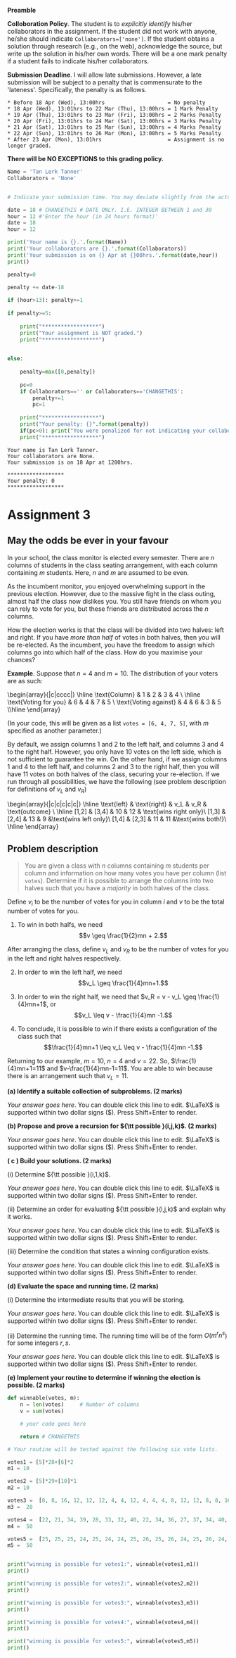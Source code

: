 
**Preamble**

**Colloboration Policy**. The student is to *explicitly identify* his/her collaborators in the assignment. If the student did not work with anyone, he/she should indicate `Collaborators=['none']`. If the student obtains a solution through research (e.g., on the web), acknowledge the source, but write up the solution in his/her own words. There will be a one mark penalty if a student fails to indicate his/her collaborators.

**Submission Deadline**. I will allow late submissions. However, a late submission will be subject to a penalty that is commensurate to the 'lateness'. Specifically, the penalty is as follows.
```
* Before 18 Apr (Wed), 13:00hrs                    = No penalty
* 18 Apr (Wed), 13:01hrs to 22 Mar (Thu), 13:00hrs = 1 Mark Penalty
* 19 Apr (Thu), 13:01hrs to 23 Mar (Fri), 13:00hrs = 2 Marks Penalty
* 20 Apr (Fri), 13:01hrs to 24 Mar (Sat), 13:00hrs = 3 Marks Penalty
* 21 Apr (Sat), 13:01hrs to 25 Mar (Sun), 13:00hrs = 4 Marks Penalty
* 22 Apr (Sun), 13:01hrs to 26 Mar (Mon), 13:00hrs = 5 Marks Penalty
* After 23 Apr (Mon), 13:01hrs                     = Assignment is no longer graded.
```


**There will be NO EXCEPTIONS to this grading policy.**


```python
Name = 'Tan Lerk Tanner'
Collaborators = 'None'


# Indicate your submission time. You may deviate slightly from the actual submission time. Be mindful that I am able to check the edit history.

date = 18 # CHANGETHIS # DATE ONLY. I.E. INTEGER BETWEEN 1 and 30
hour = 12 #'Enter the hour (in 24 hours format)'
date = 18
hour = 12

print('Your name is {}.'.format(Name))
print('Your collaborators are {}.'.format(Collaborators))
print('Your submission is on {} Apr at {}00hrs.'.format(date,hour))
print()

penalty=0
    
penalty += date-18

if (hour>13): penalty+=1    
    
if penalty>=5:
    
    print("******************")
    print("Your assignment is NOT graded.")
    print("******************")

    
else:
    
    penalty=max([0,penalty])
    
    pc=0
    if Collaborators=='' or Collaborators=='CHANGETHIS': 
        penalty+=1
        pc=1
    
    print("******************")
    print("Your penalty: {}".format(penalty))
    if(pc>0): print("You were penalized for not indicating your collaborators!")
    print("******************")
```

    Your name is Tan Lerk Tanner.
    Your collaborators are None.
    Your submission is on 18 Apr at 1200hrs.
    
    ******************
    Your penalty: 0
    ******************


# Assignment 3

## May the odds be ever in your favour

In your school, the class monitor is elected every semester. There are $n$ columns of students in the class seating arrangement, with each column containing $m$ students. Here, $n$ and $m$ are assumed to be even.

As the incumbent monitor, you enjoyed overwhelming support in the previous election. However, due to the massive fight in the class outing, almost half the class now dislikes you. You still have friends on whom you can rely to vote for you, but these friends are distributed across the $n$ columns.

How the election works is that the class will be divided into two halves: left and right. If you have _more than half_ of votes in both halves, then you will be re-elected. As the incumbent, you have the freedom to assign which columns go into which half of the class. How do you maximise your chances?

**Example**. Suppose that $n=4$ and $m=10$. The distribution of your voters are as such:

\begin{array}{|c|cccc|}
\hline
\text{Column} & 1 & 2 & 3 & 4 \\
\hline
\text{Voting for you} & 6 & 4 & 7 & 5 \\
\text{Voting against} & 4 & 6 & 3 & 5 \\\hline 
\end{array}

(In your code, this will be given as a list `votes = [6, 4, 7, 5]`, with $m$ specified as another parameter.)

By default, we assign columns $1$ and $2$ to the left half, and columns $3$ and $4$ to the right half.
However, you only have 10 votes on the left side, which is not sufficient to guarantee the win. 
On the other hand, if we assign columns $1$ and $4$ to the left half, and columns $2$ and $3$ to the right half,
then you will have 11 votes on both halves of the class, securing your re-election.
If we run through all possibilities, we have the following 
(see problem description for definitions of $v_L$ and $v_R$)

\begin{array}{|c|c|c|c|c|}
\hline
\text{left} & \text{right} & v_L & v_R  & \text{outcome} \\
\hline
[1,2] & [3,4] & 10 & 12 & \text{wins right only}\\
[1,3] & [2,4] & 13 & 9 &\text{wins left only}\\
[1,4] & [2,3] & 11 & 11 &\text{wins both!}\\
\hline 
\end{array}


## Problem description

> You are given a class with $n$ columns containing $m$ students per column and information on how many votes you have per column (list `votes`). 
>Determine if it is possible to arrange the columns into two halves such that you have a *majority* in both halves of the class.

Define $v_i$ to be the number of votes for you in column $i$ and $v$ to be the total number of votes for you. 


1. To win in both halfs, we need $$v  \geq \frac{1}{2}mn + 2.$$ 

After arranging the class, define $v_L$ and $v_R$ to be the number of votes for you in the left and right halves respectively. 

2. In order to win the left half, we need $$v_L \geq \frac{1}{4}mn+1.$$ 

3. In order to win the right half, we need that $v_R = v - v_L \geq \frac{1}{4}mn+1$, or $$v_L \leq  v - \frac{1}{4}mn -1.$$

4. To conclude, it is possible to win if there exists a configuration of the class such that $$\frac{1}{4}mn+1 \leq v_L \leq  v - \frac{1}{4}mn -1.$$ 

Returning to our example, $m=10$, $n=4$ and $v=22$. So, $\frac{1}{4}mn+1=11$ and $v-\frac{1}{4}mn-1=11$.
You are able to win because there is an arrangement such that $v_L=11$.

**(a) Identify a suitable collection of subproblems. (2 marks)**

*Your answer goes here*. You can double click this line to edit. $\LaTeX$ is supported within two dollar signs ($). Press Shift+Enter to render.

**(b) Propose and prove a recursion for ${\tt possible }(i,j,k)$. (2 marks)**

*Your answer goes here*. You can double click this line to edit. $\LaTeX$ is supported within two dollar signs ($). Press Shift+Enter to render.

**( c ) Build your solutions. (2 marks)**

(i) Determine ${\tt possible }(i,1,k)$.

*Your answer goes here*. You can double click this line to edit. $\LaTeX$ is supported within two dollar signs ($). Press Shift+Enter to render.

(ii) Determine an order for evaluating ${\tt possible }(i,j,k)$ and explain why it works.

*Your answer goes here*. You can double click this line to edit. $\LaTeX$ is supported within two dollar signs ($). Press Shift+Enter to render.

(iii) Determine the condition that states a winning configuration exists.

*Your answer goes here*. You can double click this line to edit. $\LaTeX$ is supported within two dollar signs ($). Press Shift+Enter to render.

**(d) Evaluate the space and running time. (2 marks)**

(i) Determine the intermediate results that you will be storing.

*Your answer goes here*. You can double click this line to edit. $\LaTeX$ is supported within two dollar signs ($). Press Shift+Enter to render.

(ii) Determine the running time. The running time will be of the form $O(m^r n^s$) for some integers $r,s$.

*Your answer goes here*. You can double click this line to edit. $\LaTeX$ is supported within two dollar signs ($). Press Shift+Enter to render.

**(e) Implement your routine to determine if winning the election is possible. (2 marks)**


```python
def winnable(votes, m):
    n = len(votes)     # Number of columns
    v = sum(votes)

    # your code goes here

    return # CHANGETHIS
```


```python
# Your routine will be tested against the following six vote lists.

votes1 = [5]*28+[6]*2
m1 = 10

votes2 = [5]*29+[10]*1
m2 = 10

votes3 =  [8, 8, 16, 12, 12, 12, 4, 4, 12, 4, 4, 4, 8, 12, 12, 8, 8, 16, 12, 4, 16, 16, 12, 16, 12, 16, 12, 4, 16, 4, 4, 12, 4, 12, 12, 4, 16, 12, 16, 8]
m3 =  20

votes4 =  [22, 21, 34, 39, 28, 33, 32, 40, 22, 34, 36, 27, 37, 34, 40, 38, 39, 32, 37, 40, 31, 37, 22, 21, 35, 34, 24, 40, 34, 21, 24, 20, 30, 31, 22, 30, 31, 25, 20, 38, 24, 23, 32, 27, 20, 31, 27, 32, 22, 32, 33, 34, 40, 38, 36, 29, 34, 24, 24, 39, 32, 37, 30, 20, 29, 26, 36, 40, 34, 22, 30, 27, 38, 27, 26, 28, 23, 40, 31, 22, 23, 35, 23, 31, 23, 39, 30, 20, 20, 35, 27, 23, 23, 29, 40, 20, 34, 40, 28, 25]
m4 =  50

votes5 =  [25, 25, 25, 24, 25, 24, 24, 25, 26, 25, 26, 24, 25, 26, 24, 26, 24, 26, 26, 25, 26, 24, 26, 24, 26, 26, 26, 25, 25, 26, 24, 26, 25, 25, 24, 25, 25, 26, 26, 26, 25, 26, 25, 26, 25, 25, 24, 24, 24, 25, 24, 26, 25, 24, 26, 24, 24, 26, 24, 26, 24, 24, 24, 26, 24, 25, 24, 26, 25, 25, 26, 25, 25, 25, 25, 26, 25, 24, 25, 25, 24, 24, 24, 26, 26, 26, 25, 24, 25, 25, 25, 26, 25, 24, 26, 24, 25, 26, 24, 26]
m5 =  50


print("winning is possible for votes1:", winnable(votes1,m1))
print()

print("winning is possible for votes2:", winnable(votes2,m2))
print()

print("winning is possible for votes3:", winnable(votes3,m3))
print()

print("winning is possible for votes4:", winnable(votes4,m4))
print()

print("winning is possible for votes5:", winnable(votes5,m5))
print()


```
